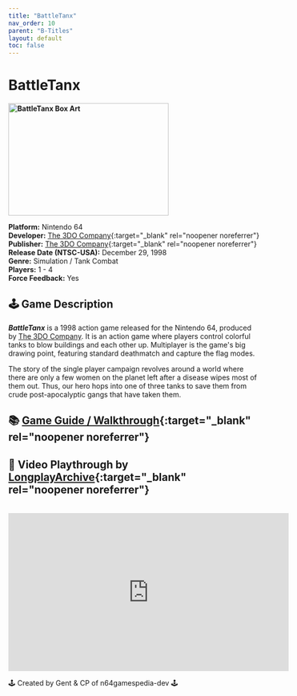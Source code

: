 ```yaml
---
title: "BattleTanx"
nav_order: 10
parent: "B-Titles"
layout: default
toc: false
---
```


# BattleTanx
<b>
<img src="https://upload.wikimedia.org/wikipedia/en/thumb/6/67/BattleTanx.jpg/330px-BattleTanx.jpg" alt="BattleTanx Box Art" style="object-fit:cover;width:320px;height:224px"/>
</b>

**Platform:** Nintendo 64  
**Developer:** [The 3DO Company](https://en.wikipedia.org/wiki/The_3DO_Company){:target="_blank" rel="noopener noreferrer"}  
**Publisher:** [The 3DO Company](https://en.wikipedia.org/wiki/The_3DO_Company){:target="_blank" rel="noopener noreferrer"}  
**Release Date (NTSC-USA):** December 29, 1998  
**Genre:** Simulation / Tank Combat  
**Players:** 1 - 4  
**Force Feedback:** Yes  

## 🕹️ Game Description
<em><strong>BattleTanx</strong></em> is a 1998 action game released for the Nintendo 64, produced by <a href="https://en.wikipedia.org/wiki/The_3DO_Company" target="_blank" rel="noreferrer noopener">The 3DO Company</a>. It is an action game where players control colorful tanks to blow buildings and each other up. Multiplayer is the game's big drawing point, featuring standard deathmatch and capture the flag modes.

The story of the single player campaign revolves around a world where there are only a few women on the planet left after a disease wipes most of them out. Thus, our hero hops into one of three tanks to save them from crude post-apocalyptic gangs that have taken them.

## 📚 [Game Guide / Walkthrough](https://gamefaqs.gamespot.com/n64/196733-battletanx/faqs/38785){:target="_blank" rel="noopener noreferrer"}

## 🎥 Video Playthrough by [LongplayArchive](https://www.youtube.com/channel/UCM8XzXipyTsylZ_WsGKmdKQ){:target="_blank" rel="noopener noreferrer"}  
<br />
<iframe width="560" height="315" src="https://www.youtube.com/embed/e6ehpb1phuc" title="BattleTanx – Longplay by LongplayArchive" frameborder="0" allowfullscreen></iframe>

🕹️ Created by Gent & CP of n64gamespedia-dev 🕹️

<!-- Vault Format: n64gamespedia-dev -->
<!-- Protocol Source: _vault-specs/format-protocol.md -->
